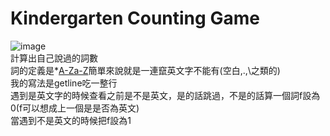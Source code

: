# Kindergarten Counting Game  
![image](https://github.com/10360555iamnn/UVAdataset/assets/95529963/d87f9e3e-ae74-40f3-8c6d-d5e5c07b53fc)  
計算出自己說過的詞數  
詞的定義是*[A-Za-Z](正規表達式)簡單來說就是一連竄英文字不能有(空白,.,\之類的)  
我的寫法是getline吃一整行  
遇到是英文字的時候查看之前是不是英文，是的話跳過，不是的話算一個詞f設為0(f可以想成上一個是是否為英文)  
當遇到不是英文的時候把f設為1  
